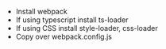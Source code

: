 - Install webpack
- If using typescript install ts-loader
- If using CSS install style-loader, css-loader
- Copy over webpack.config.js
